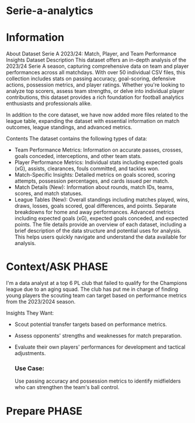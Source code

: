 # Serie-a-analytics

# Information
About Dataset
Serie A 2023/24: Match, Player, and Team Performance Insights
Dataset Description
This dataset offers an in-depth analysis of the 2023/24 Serie A season, capturing comprehensive data on team and player performances across all matchdays. With over 50 individual CSV files, this collection includes stats on passing accuracy, goal-scoring, defensive actions, possession metrics, and player ratings. Whether you're looking to analyze top scorers, assess team strengths, or delve into individual player contributions, this dataset provides a rich foundation for football analytics enthusiasts and professionals alike.

In addition to the core dataset, we have now added more files related to the league table, expanding the dataset with essential information on match outcomes, league standings, and advanced metrics.

Contents
The dataset contains the following types of data:

* Team Performance Metrics: Information on accurate passes, crosses, goals conceded, interceptions, and other team stats.
* Player Performance Metrics: Individual stats including expected goals (xG), assists, clearances, fouls committed, and tackles won.
* Match-Specific Insights: Detailed metrics on goals scored, scoring attempts, possession percentages, and cards issued per match.
* Match Details (New): Information about rounds, match IDs, teams, scores, and match statuses.
* League Tables (New):
  Overall standings including matches played, wins, draws, losses, goals scored, goal differences, and points.
  Separate breakdowns for home and away performances.
  Advanced metrics including expected goals (xG), expected goals conceded, and expected points.
The file details provide an overview of each dataset, including a brief description of the data structure and potential uses for analysis. This helps users quickly navigate and understand the data available for analysis.



# Context/ASK PHASE
I'm a data analyst at a top 6 PL club that failed to qualify for the Champions league due to an aging squad. The club has put me in charge of finding young players the scouting team can target based on performance metrics from the 2023/2024 season.

Insights They Want:
* Scout potential transfer targets based on performance metrics.
* Assess opponents' strengths and weaknesses for match preparation.
* Evaluate their own players' performances for development and tactical adjustments.
  
  ### Use Case:
  Use passing accuracy and possession metrics to identify midfielders who can strengthen the team's ball control.

# Prepare PHASE

